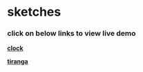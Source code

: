 # sketches


### click on below links to view live demo

**[clock](https://singlebucks.github.io/sketches/clock.html)**

**[tiranga](https://singlebucks.github.io/sketches/tiranga.html)**






